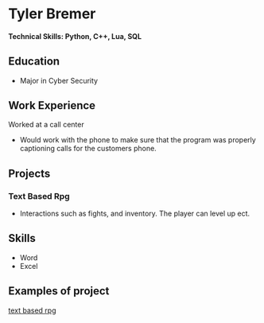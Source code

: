 # Tyler Bremer

#### Technical Skills: Python, C++, Lua, SQL

## Education
- Major in Cyber Security

## Work Experience
Worked at a call center
- Would work with the phone to make sure that the program was properly captioning calls for the customers phone.

## Projects
### Text Based Rpg
- Interactions such as fights, and inventory. The player can level up ect.


## Skills
- Word
- Excel

## Examples of project
[text based rpg](https://cdn.discordapp.com/attachments/954975322913247263/1165742151104213022/Text20Based20RPG20project2.png?ex=6547f4fb&is=65357ffb&hm=c0181cefad45c60a5673e0cc71926e1b0eecad24ee5cf7d76c39c4053a3a133e&)
